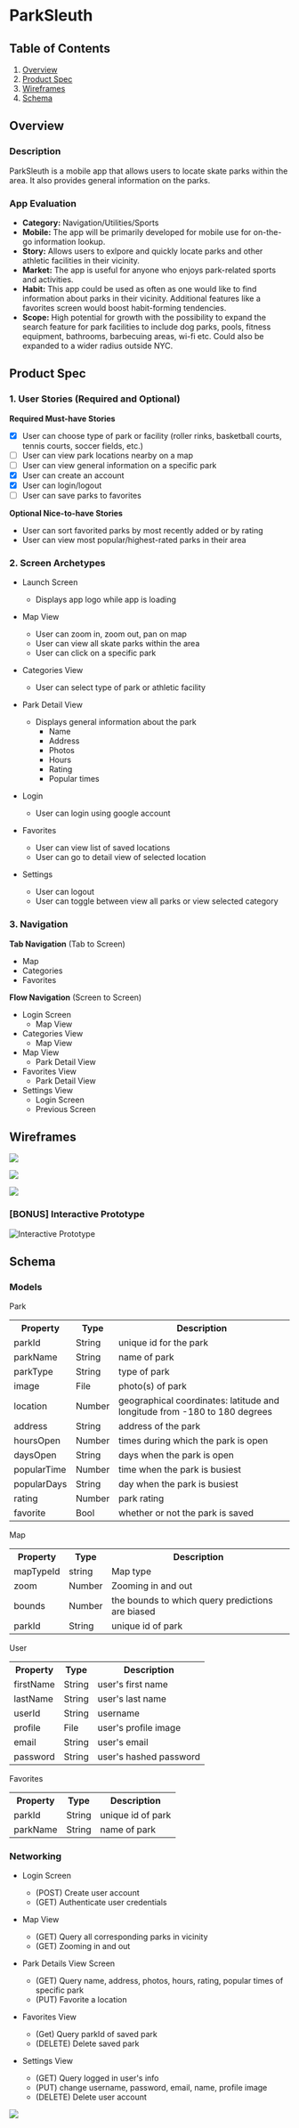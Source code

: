 
# ParkSleuth

## Table of Contents
1. [Overview](#Overview)
1. [Product Spec](#Product-Spec)
1. [Wireframes](#Wireframes)
2. [Schema](#Schema)

## Overview
### Description
  ParkSleuth is a mobile app that allows users to locate skate parks within the area. It also provides general information on the parks.

### App Evaluation

- **Category:** Navigation/Utilities/Sports
- **Mobile:** The app will be primarily developed for mobile use for on-the-go information lookup.
- **Story:** Allows users to exlpore and quickly locate parks and other athletic facilities in their vicinity.
- **Market:** The app is useful for anyone who enjoys park-related sports and activities.
- **Habit:** This app could be used as often as one would like to find information about parks in their vicinity. Additional features like a favorites screen would boost habit-forming tendencies.
- **Scope:** High potential for growth with the possibility to expand the search feature for park facilities to include dog parks, pools, fitness equipment, bathrooms, barbecuing areas, wi-fi etc. Could also be expanded to a wider radius outside NYC.

## Product Spec

### 1. User Stories (Required and Optional)

**Required Must-have Stories**
- [x] User can choose type of park or facility 
(roller rinks, basketball courts, tennis courts, soccer fields, etc.)
- [ ] User can view park locations nearby on a map
- [ ] User can view general information on a specific park
- [X] User can create an account
- [X] User can login/logout
- [ ] User can save parks to favorites

**Optional Nice-to-have Stories**

* User can sort favorited parks by most recently added or by rating
* User can view most popular/highest-rated parks in their area

### 2. Screen Archetypes

* Launch Screen
    * Displays app logo while app is loading
    
* Map View 
   * User can zoom in, zoom out, pan on map
   * User can view all skate parks within the area
   * User can click on a specific park
 
* Categories View
    * User can select type of park or athletic facility


* Park Detail View
   * Displays general information about the park
        * Name
        * Address
        * Photos
        * Hours
        * Rating 
        * Popular times 
 * Login 
     * User can login using google account
 * Favorites
     * User can view list of saved locations
     * User can go to detail view of selected location
 * Settings
     * User can logout
     * User can toggle between view all parks or view selected category

    

### 3. Navigation

**Tab Navigation** (Tab to Screen)

* Map
* Categories
* Favorites

**Flow Navigation** (Screen to Screen)

* Login Screen
   * Map View
* Categories View
   * Map View
* Map View
   * Park Detail View
* Favorites View
   * Park Detail View
* Settings View
   * Login Screen
   * Previous Screen

## Wireframes

![](https://i.imgur.com/qIgMQgH.png)

![](https://i.imgur.com/pdro7WO.png)

![](https://i.imgur.com/lzgUIZx.png)


### [BONUS] Interactive Prototype

<img src='http://g.recordit.co/7G7ZoNK7KU.gif' title='Interactive Prototype' alt='Interactive Prototype'/>

## Schema 
### Models
Park
<table style="width:100%">
  <tr>
    <th>Property</th>
    <th>Type</th> 
    <th>Description</th>
  </tr>  
  <tr>
      <td>parkId</td>
      <td>String</td>
      <td>unique id for the park</td>
  </tr>
  <tr>
    <td>parkName</td>
    <td>String</td> 
    <td>name of park</td>
  </tr> 
  <tr>
    <td>parkType</td>
    <td>String</td> 
    <td>type of park</td>
  </tr> 
  <tr>
    <td>image</td>
    <td>File</td> 
    <td>photo(s) of park </td>
  </tr> 
  <tr>
    <td>location</td>
    <td>Number</td> 
    <td>geographical coordinates: latitude and longitude from -180 to 180 degrees</td>
  </tr>  
  <tr>
    <td>address</td>
    <td>String</td> 
    <td>address of the park</td>
  </tr> 
  <tr>
    <td>hoursOpen</td>
    <td>Number</td> 
    <td>times during which the park is open</td>
  </tr>  
  <tr>
      <td>daysOpen</td>
      <td>String</td>
      <td>days when the park is open</td>
  </tr>
  <tr>
    <td>popularTime</td>
    <td>Number</td> 
    <td>time when the park is busiest</td>
  </tr> 
  <tr>
      <td>popularDays</td>
      <td>String</td>
      <td>day when the park is busiest</td>
  </tr> 
  <tr>
    <td>rating</td>
    <td>Number</td> 
    <td>park rating</td>
  </tr> 
   <tr>
    <td>favorite</td>
    <td>Bool</td> 
    <td>whether or not the park is saved</td>
  </tr>
</table>

Map
<table style="width:100%">
  <tr>
    <th>Property</th>
    <th>Type</th> 
    <th>Description</th>
  </tr>
  <tr>
    <td>mapTypeId</td>
    <td>string</td> 
    <td>Map type</td>
  </tr>
  <tr>
    <td>zoom</td>
    <td>Number</td> 
    <td>Zooming in and out</td>
  </tr>
  <tr>
    <td>bounds</td>
    <td>Number</td> 
    <td>the bounds to which query predictions are biased</td>
  </tr> 
  <tr>
    <td>parkId</td>
    <td>String</td> 
    <td>unique id of park</td>
  </tr>   
  <tr>
</table>


User
<table style="width:100%">
  <tr>
    <th>Property</th>
    <th>Type</th> 
    <th>Description</th>
</tr>
  <tr>
    <td>firstName</td>
    <td>String</td> 
    <td>user's first name</td>
  </tr>
  <tr>
    <td>lastName</td>
    <td>String</td> 
    <td>user's last name</td>
  </tr>
  <tr>
    <td>userId</td>
    <td>String</td> 
    <td>username</td>
  </tr>
  <tr>
      <td>profile</td>
      <td>File</td>
      <td>user's profile image</td>
  </tr>
  <tr>
    <td>email</td>
    <td>String</td> 
    <td>user's email</td>
  </tr>
  <tr>
    <td>password</td>
    <td>String</td> 
    <td>user's hashed password</td>
  </tr>
</table>

Favorites
<table style="width:100%">
    <tr>
        <th>Property</th>
        <th>Type</th>
        <th>Description</th>
    </tr>
    <tr>
        <td>parkId</td>
        <td>String</td>
        <td>unique id of park</td>
    </tr>
    <tr>
        <td>parkName</td>
        <td>String</td>
        <td>name of park</td>
    </tr>
</table>

### Networking
- Login Screen
    - (POST) Create user account
    - (GET)  Authenticate user credentials
- Map View 
    - (GET) Query all corresponding parks in vicinity 
    - (GET) Zooming in and out 
    
- Park Details View Screen 
    - (GET) Query name, address, photos, hours, rating, popular times of specific park
    - (PUT) Favorite a location

 - Favorites View
   - (Get) Query parkId of saved park
   - (DELETE) Delete saved park
   
- Settings View
   - (GET) Query logged in user's info
   - (PUT) change username, password, email, name, profile image
   - (DELETE) Delete user account


![](https://i.imgur.com/XIcD48m.png)
